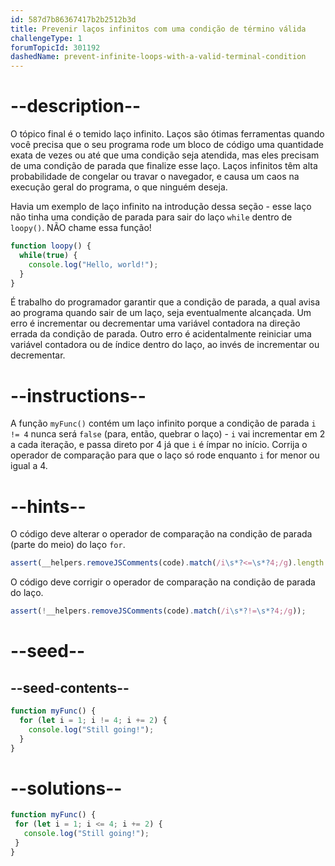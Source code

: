 ```yaml
---
id: 587d7b86367417b2b2512b3d
title: Prevenir laços infinitos com uma condição de término válida
challengeType: 1
forumTopicId: 301192
dashedName: prevent-infinite-loops-with-a-valid-terminal-condition
---
```


# --description--

O tópico final é o temido laço infinito. Laços são ótimas ferramentas quando você precisa que o seu programa rode um bloco de código uma quantidade exata de vezes ou até que uma condição seja atendida, mas eles precisam de uma condição de parada que finalize esse laço. Laços infinitos têm alta probabilidade de congelar ou travar o navegador, e causa um caos na execução geral do programa, o que ninguém deseja.

Havia um exemplo de laço infinito na introdução dessa seção - esse laço não tinha uma condição de parada para sair do laço `while` dentro de `loopy()`. NÃO chame essa função!

```js
function loopy() {
  while(true) {
    console.log("Hello, world!");
  }
}
```

É trabalho do programador garantir que a condição de parada, a qual avisa ao programa quando sair de um laço, seja eventualmente alcançada. Um erro é incrementar ou decrementar uma variável contadora na direção errada da condição de parada. Outro erro é acidentalmente reiniciar uma variável contadora ou de índice dentro do laço, ao invés de incrementar ou decrementar.

# --instructions--

A função `myFunc()` contém um laço infinito porque a condição de parada `i != 4` nunca será `false` (para, então, quebrar o laço) - `i` vai incrementar em 2 a cada iteração, e passa direto por 4 já que `i` é ímpar no início. Corrija o operador de comparação para que o laço só rode enquanto `i` for menor ou igual a 4.

# --hints--

O código deve alterar o operador de comparação na condição de parada (parte do meio) do laço `for`.

```js
assert(__helpers.removeJSComments(code).match(/i\s*?<=\s*?4;/g).length == 1);
```

O código deve corrigir o operador de comparação na condição de parada do laço.

```js
assert(!__helpers.removeJSComments(code).match(/i\s*?!=\s*?4;/g));
```

# --seed--

## --seed-contents--

```js
function myFunc() {
  for (let i = 1; i != 4; i += 2) {
    console.log("Still going!");
  }
}
```

# --solutions--

```js
function myFunc() {
 for (let i = 1; i <= 4; i += 2) {
   console.log("Still going!");
 }
}
```
